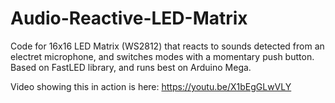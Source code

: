 # Audio-Reactive-LED-Matrix
Code for 16x16 LED Matrix (WS2812) that reacts to sounds detected from an electret microphone, and switches modes with a momentary push button.  Based on FastLED library, and runs best on Arduino Mega.


Video showing this in action is here: https://youtu.be/X1bEgGLwVLY
